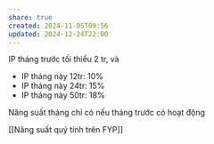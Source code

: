 ```yaml
---
share: true
created: 2024-11-05T09:56
updated: 2024-12-24T22:00
---
```

IP tháng trước tối thiểu 2 tr, và

- IP tháng này 12tr: 10%
- IP tháng này 24tr: 15%
- IP tháng này 50tr: 18%

Năng suất tháng chỉ có nếu tháng trước có hoạt động

[[Năng suất quý tính trên FYP]]